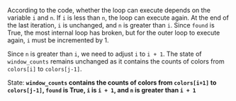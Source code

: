 According to the code, whether the loop can execute depends on the variable `i` and `n`. If `i` is less than `n`, the loop can execute again. At the end of the last iteration, `i` is unchanged, and `n` is greater than `i`. Since `found` is True, the most internal loop has broken, but for the outer loop to execute again, `i` must be incremented by 1.

Since `n` is greater than `i`, we need to adjust `i` to `i + 1`. The state of `window_counts` remains unchanged as it contains the counts of colors from `colors[i]` to `colors[j-1]`.

State: **`window_counts` contains the counts of colors from `colors[i+1]` to `colors[j-1]`, `found` is True, `i` is `i + 1`, and `n` is greater than `i + 1`**